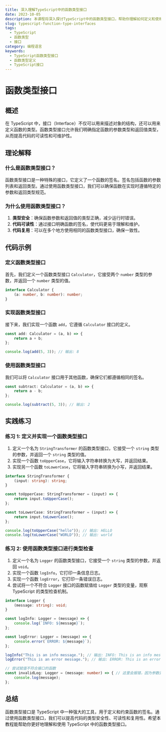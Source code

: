```yaml
---
title: 深入理解TypeScript中的函数类型接口
date: 2023-10-05
description: 本课程将深入探讨TypeScript中的函数类型接口，帮助你理解如何定义和使用函数类型接口来增强代码的可读性和可维护性。
slug: typescript-function-type-interfaces
tags:
  - TypeScript
  - 函数类型
  - 接口
category: 编程语言
keywords:
  - TypeScript函数类型接口
  - 函数类型定义
  - TypeScript接口
---
```


# 函数类型接口

## 概述

在 TypeScript 中，接口（Interface）不仅可以用来描述对象的结构，还可以用来定义函数的类型。函数类型接口允许我们明确指定函数的参数类型和返回值类型，从而提高代码的可读性和可维护性。

## 理论解释

### 什么是函数类型接口？

函数类型接口是一种特殊的接口，它定义了一个函数的签名。签名包括函数的参数列表和返回类型。通过使用函数类型接口，我们可以确保函数在实现时遵循特定的参数和返回类型规范。

### 为什么使用函数类型接口？

1. **类型安全**：确保函数参数和返回值的类型正确，减少运行时错误。
2. **代码可读性**：通过接口明确函数的签名，使代码更易于理解和维护。
3. **代码复用**：可以在多个地方使用相同的函数类型接口，确保一致性。

## 代码示例

### 定义函数类型接口

首先，我们定义一个函数类型接口 `Calculator`，它接受两个 `number` 类型的参数，并返回一个 `number` 类型的值。

```typescript
interface Calculator {
    (a: number, b: number): number;
}
```

### 实现函数类型接口

接下来，我们实现一个函数 `add`，它遵循 `Calculator` 接口的定义。

```typescript
const add: Calculator = (a, b) => {
    return a + b;
};

console.log(add(5, 3)); // 输出: 8
```

### 使用函数类型接口

我们可以将 `Calculator` 接口用于其他函数，确保它们都遵循相同的签名。

```typescript
const subtract: Calculator = (a, b) => {
    return a - b;
};

console.log(subtract(5, 3)); // 输出: 2
```

## 实践练习

### 练习 1: 定义并实现一个函数类型接口

1. 定义一个名为 `StringTransformer` 的函数类型接口，它接受一个 `string` 类型的参数，并返回一个 `string` 类型的值。
2. 实现一个函数 `toUpperCase`，它将输入字符串转换为大写，并返回结果。
3. 实现另一个函数 `toLowerCase`，它将输入字符串转换为小写，并返回结果。

```typescript
interface StringTransformer {
    (input: string): string;
}

const toUpperCase: StringTransformer = (input) => {
    return input.toUpperCase();
};

const toLowerCase: StringTransformer = (input) => {
    return input.toLowerCase();
};

console.log(toUpperCase("hello")); // 输出: HELLO
console.log(toLowerCase("WORLD")); // 输出: world
```

### 练习 2: 使用函数类型接口进行类型检查

1. 定义一个名为 `Logger` 的函数类型接口，它接受一个 `string` 类型的参数，并返回 `void`。
2. 实现一个函数 `logInfo`，它打印一条信息日志。
3. 实现一个函数 `logError`，它打印一条错误日志。
4. 尝试将一个不符合 `Logger` 接口的函数赋值给 `Logger` 类型的变量，观察 TypeScript 的类型检查机制。

```typescript
interface Logger {
    (message: string): void;
}

const logInfo: Logger = (message) => {
    console.log(`INFO: ${message}`);
};

const logError: Logger = (message) => {
    console.error(`ERROR: ${message}`);
};

logInfo("This is an info message."); // 输出: INFO: This is an info message.
logError("This is an error message."); // 输出: ERROR: This is an error message.

// 尝试赋值不符合接口的函数
const invalidLog: Logger = (message: number) => { // 这里会报错，因为参数类型不匹配
    console.log(message);
};
```

## 总结

函数类型接口是 TypeScript 中一种强大的工具，用于定义和约束函数的签名。通过使用函数类型接口，我们可以提高代码的类型安全性、可读性和复用性。希望本教程能帮助你更好地理解和使用 TypeScript 中的函数类型接口。